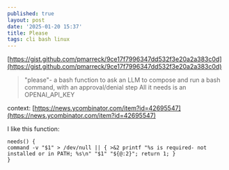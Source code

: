 ```yaml
---
published: true
layout: post
date: '2025-01-20 15:37'
title: Please
tags: cli bash linux 
---
```

[https://gist.github.com/pmarreck/9ce17f7996347dd532f3e20a2a383c0d](https://gist.github.com/pmarreck/9ce17f7996347dd532f3e20a2a383c0d)  

> "please"- a bash function to ask an LLM to compose and run a bash command, with an approval/denial step
> All it needs is an OPENAI_API_KEY

context: [https://news.ycombinator.com/item?id=42695547](https://news.ycombinator.com/item?id=42695547)

I like this function:

    needs() {
    command -v "$1" > /dev/null || { >&2 printf "%s is required- not installed or in PATH; %s\n" "$1" "${@:2}"; return 1; }
    }
